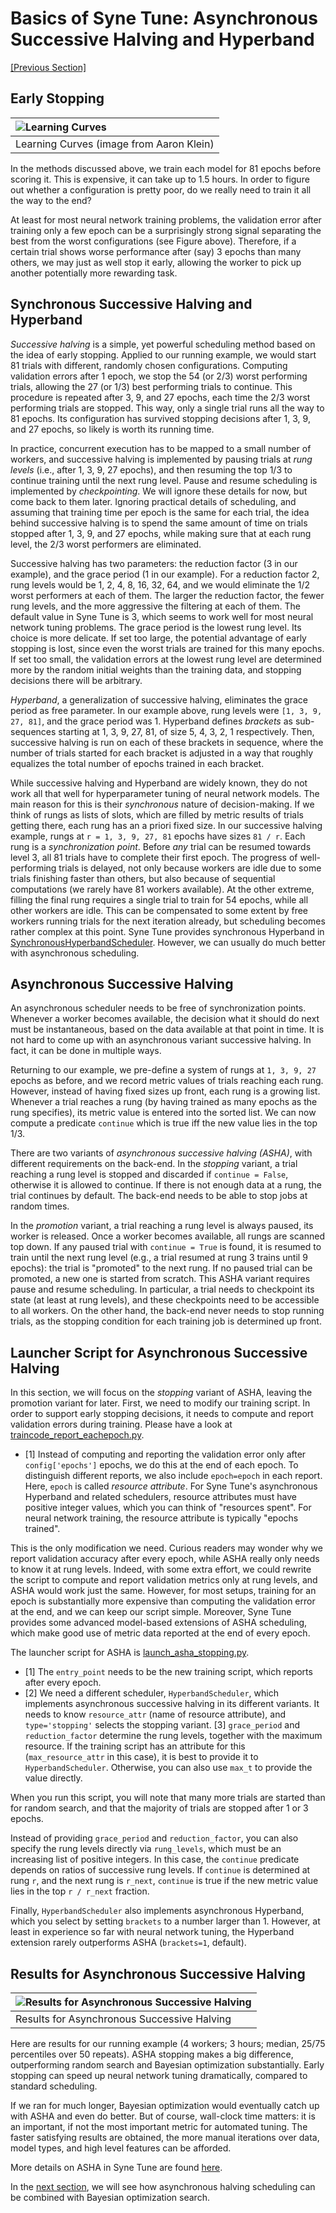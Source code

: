 # Basics of Syne Tune: Asynchronous Successive Halving and Hyperband


[[Previous Section]](basics_bayesopt.md)


## Early Stopping

| ![Learning Curves](img/samples_lc.png) |
|:---------------------------------------------------------|
| Learning Curves (image from Aaron Klein)                 |

In the methods discussed above, we train each model for 81 epochs before
scoring it. This is expensive, it can take up to 1.5 hours. In order to
figure out whether a configuration is pretty poor, do we really need to
train it all the way to the end?

At least for most neural network training problems, the validation error
after training only a few epoch can be a surprisingly strong signal
separating the best from the worst configurations (see Figure above).
Therefore, if a certain trial shows worse performance after (say) 3 epochs
than many others, we may just as well stop it early, allowing the worker to
pick up another potentially more rewarding task.


## Synchronous Successive Halving and Hyperband

*Successive halving* is a simple, yet powerful scheduling method based on the
idea of early stopping. Applied to our running example, we would start 81
trials with different, randomly chosen configurations. Computing validation
errors after 1 epoch, we stop the 54 (or 2/3) worst performing trials, allowing
the 27 (or 1/3) best performing trials to continue. This procedure is repeated
after 3, 9, and 27 epochs, each time the 2/3 worst performing trials are
stopped. This way, only a single trial runs all the way to 81 epochs. Its
configuration has survived stopping decisions after  1, 3, 9, and 27 epochs,
so likely is worth its running time.

In practice, concurrent execution has to be mapped to a small number of workers,
and successive halving is implemented by pausing trials at *rung levels*
(i.e., after 1, 3, 9, 27 epochs), and then resuming the top 1/3 to continue
training until the next rung level. Pause and resume scheduling is implemented
by *checkpointing*. We will ignore these details for now, but come back to them
later.
Ignoring practical details of scheduling, and assuming that training time per
epoch is the same for each trial, the idea behind successive halving is to
spend the same amount of time on trials stopped after 1, 3, 9, and 27 epochs,
while making sure that at each rung level, the 2/3 worst performers are
eliminated.

Successive halving has two parameters: the reduction factor (3 in our example),
and the grace period (1 in our example). For a reduction factor 2, rung
levels would be 1, 2, 4, 8, 16, 32, 64, and we would eliminate the 1/2 worst
performers at each of them. The larger the reduction factor, the fewer rung
levels, and the more aggressive the filtering at each of them. The default
value in Syne Tune is 3, which seems to work well for most neural network
tuning problems. The grace period is the lowest rung level. Its choice is
more delicate. If set too large, the potential advantage of early stopping
is lost, since even the worst trials are trained for this many epochs. If set
too small, the validation errors at the lowest rung level are determined more
by the random initial weights than the training data, and stopping decisions
there will be arbitrary.

*Hyperband*, a generalization of successive halving, eliminates the grace
period as free parameter. In our example above, rung levels were `[1, 3,
9, 27, 81]`, and the grace period was 1. Hyperband defines *brackets*
as sub-sequences starting at 1, 3, 9, 27, 81, of size 5, 4, 3, 2, 1
respectively. Then, successive halving is run on each of these brackets
in sequence, where the number of trials started for each bracket is adjusted
in a way that roughly equalizes the total number of epochs trained in each
bracket.

While successive halving and Hyperband are widely known, they
do not work all that well for hyperparameter tuning of neural network models.
The main reason for this is their *synchronous* nature of decision-making.
If we think of rungs as lists of slots, which are filled by metric results of
trials getting there, each rung has an a priori fixed size. In our
successive halving example, rungs at `r = 1, 3, 9, 27, 81` epochs have sizes
`81 / r`. Each rung is a *synchronization point*. Before *any* trial can be
resumed towards level 3, all 81 trials have to complete their first epoch.
The progress of well-performing trials is delayed, not only because workers
are idle due to some trials finishing faster than others, but also because of
sequential computations (we rarely have 81 workers available). At the other
extreme, filling the final rung requires a single trial to train for 54 epochs,
while all other workers are idle. This can be compensated to some extent by
free workers running trials for the next iteration already, but scheduling
becomes rather complex at this point. Syne Tune provides synchronous Hyperband in
[SynchronousHyperbandScheduler](../../../syne_tune/optimizer/schedulers/synchronous/hyperband.py).
However, we can usually do much better with asynchronous scheduling.


## Asynchronous Successive Halving

An asynchronous scheduler needs to be free of synchronization points. Whenever
a worker becomes available, the decision what it should do next must be
instantaneous, based on the data available at that point in time. It is not
hard to come up with an asynchronous variant successive halving. In fact, it
can be done in multiple ways.

Returning to our example, we pre-define a system of rungs at `1, 3, 9, 27`
epochs as before, and we record metric values of trials reaching each rung.
However, instead of having fixed sizes up front, each rung is a growing list.
Whenever a trial reaches a rung (by having trained as many epochs as the
rung specifies), its metric value is entered into the sorted list. We can
now compute a predicate `continue` which is true iff the new value lies in the
top 1/3.

There are two variants of *asynchronous successive halving (ASHA)*, with
different requirements on the back-end. In the *stopping* variant, a trial
reaching a rung level is stopped and discarded if `continue = False`, otherwise
it is allowed to continue. If there is not enough data at a rung, the trial
continues by default. The back-end needs to be able to stop jobs at random
times.

In the *promotion* variant, a trial reaching a rung level is always paused, its
worker is released. Once a worker becomes available, all rungs are scanned top
down. If any paused trial with `continue = True` is found, it is resumed to
train until the next rung level (e.g., a trial resumed at rung 3 trains until
9 epochs): the trial is "promoted" to the next rung. If no paused trial can be
promoted, a new one is started from scratch. This ASHA variant requires pause
and resume scheduling. In particular, a trial needs to checkpoint its state
(at least at rung levels), and these checkpoints need to be accessible to all
workers. On the other hand, the back-end never needs to stop running trials,
as the stopping condition for each training job is determined up front.


## Launcher Script for Asynchronous Successive Halving

In this section, we will focus on the *stopping* variant of ASHA, leaving the
promotion variant for later. First, we need to modify our training script. In
order to support early stopping decisions, it needs to compute and report
validation errors during training. Please have a look at
[traincode_report_eachepoch.py](scripts/traincode_report_eachepoch.py).
* [1] Instead of computing and reporting the validation error only after
  `config['epochs']` epochs, we do this at the end of each epoch. To
  distinguish different reports, we also include `epoch=epoch` in each
  report. Here, `epoch` is called *resource attribute*. For Syne Tune's
  asynchronous Hyperband and related schedulers, resource attributes must have
  positive integer values, which you can think of "resources spent". For
  neural network training, the resource attribute is typically "epochs trained".

This is the only modification we need. Curious readers may wonder why we report
validation accuracy after every epoch, while ASHA really only needs to know it
at rung levels. Indeed, with some extra effort, we could rewrite the script to
compute and report validation metrics only at rung levels, and ASHA would work
just the same. However, for most setups, training for an epoch is substantially
more expensive than computing the validation error at the end, and we can keep
our script simple. Moreover, Syne Tune provides some advanced model-based
extensions of ASHA scheduling, which make good use of metric data reported at
the end of every epoch.

The launcher script for ASHA is [launch_asha_stopping.py](scripts/launch_asha_stopping.py).
* [1] The `entry_point` needs to be the new training script, which reports after
  every epoch.
* [2] We need a different scheduler, `HyperbandScheduler`, which implements
  asynchronous successive halving in its different variants. It needs to know
  `resource_attr` (name of resource attribute), and `type='stopping'` selects
  the stopping variant. [3] `grace_period` and `reduction_factor` determine the
  rung levels, together with the maximum resource. If the training script has
  an attribute for this (`max_resource_attr` in this case), it is best to
  provide it to `HyperbandScheduler`. Otherwise, you can also use `max_t` to
  provide the value directly.

When you run this script, you will note that many more trials are started than
for random search, and that the majority of trials are stopped after 1 or 3
epochs.

Instead of providing `grace_period` and `reduction_factor`, you can also specify
the rung levels directly via `rung_levels`, which must be an increasing list of
positive integers. In this case, the `continue` predicate depends on ratios of
successive rung levels. If `continue` is determined at rung `r`, and the next
rung is `r_next`, `continue` is true if the new metric value lies in the top
`r / r_next` fraction.

Finally, `HyperbandScheduler` also implements asynchronous Hyperband, which you
select by setting `brackets` to a number larger than 1. However, at least in
experience so far with neural network tuning, the Hyperband extension rarely
outperforms ASHA (`brackets=1`, default).


## Results for Asynchronous Successive Halving

| ![Results for Asynchronous Successive Halving](img/tutorial_rs_bo_shrs_stop.png) |
|:------------------------------------------------------------------|
| Results for Asynchronous Successive Halving                       |

Here are results for our running example (4 workers; 3 hours; median, 25/75
percentiles over 50 repeats). ASHA stopping makes a big difference, outperforming
random search and Bayesian optimization substantially. Early stopping can speed
up neural network tuning dramatically, compared to standard scheduling.

If we ran for much longer, Bayesian optimization would eventually catch up with
ASHA and even do better. But of course, wall-clock time matters: it is an
important, if not the most important metric for automated tuning. The faster
satisfying results are obtained, the more manual iterations over data, model
types, and high level features can be afforded.

More details on ASHA in Syne Tune are found [here](../../schedulers.md#hyperbandscheduler).


In the [next section](basics_mobster.md), we will see how asynchronous halving
scheduling can be combined with Bayesian optimization search.
